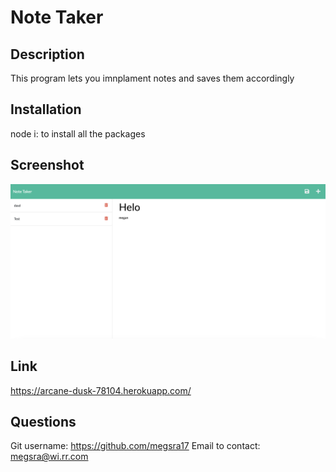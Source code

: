 # Note Taker

## Description
This program lets you imnplament notes and saves them accordingly

## Installation
node i: to install all the packages

## Screenshot
![This is an image of my project](https://github.com/megsra17/note-taker/blob/main/Screenshot%202022-11-14%20at%2010.16.16%20PM.png)

## Link
https://arcane-dusk-78104.herokuapp.com/

## Questions
Git username: https://github.com/megsra17
Email to contact: megsra@wi.rr.com
